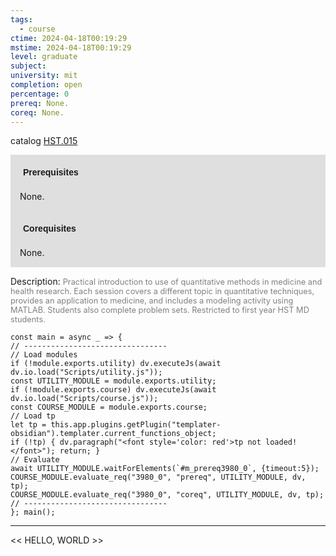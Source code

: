 ```yaml
---
tags:
  - course
ctime: 2024-04-18T00:19:29
mstime: 2024-04-18T00:19:29
level: graduate
subject: 
university: mit
completion: open
percentage: 0
prereq: None.
coreq: None.
---
```


catalog [HST.015](http://student.mit.edu/catalog/mHSTa.html#HST.015)

<span style="display: block; padding: 15px; background-color: rgb(100, 100, 100, 0.2);"><font id="m_prereq3980_0" style="display: block; font-family: Arial, sans-serif; font-weight: bold; padding: 5px">Prerequisites</font><br><span id="prereq3980_0">None.</span></span>
<span style="display: block; padding: 15px; background-color: rgb(100, 100, 100, 0.2);"><font id="m_coreq3980_0" style="display: block; font-family: Arial, sans-serif; font-weight: bold; padding: 5px">Corequisites</font><br><span id="coreq3980_0">None.</span></span>

<font style="">Description:</font>
<font style="color: grey; font-size: 0.8rem;">Practical introduction to use of quantitative methods in medicine and health research. Each session covers a different topic in quantitative techniques, provides an application to medicine, and includes a modeling activity using MATLAB. Students also complete problem sets. Restricted to first year HST MD students.</font>

```dataviewjs
const main = async _ => {
// --------------------------------
// Load modules
if (!module.exports.utility) dv.executeJs(await dv.io.load("Scripts/utility.js"));
const UTILITY_MODULE = module.exports.utility;
if (!module.exports.course) dv.executeJs(await dv.io.load("Scripts/course.js"));
const COURSE_MODULE = module.exports.course;
// Load tp
let tp = this.app.plugins.getPlugin("templater-obsidian").templater.current_functions_object;
if (!tp) { dv.paragraph("<font style='color: red'>tp not loaded!</font>"); return; }
// Evaluate
await UTILITY_MODULE.waitForElements(`#m_prereq3980_0`, {timeout:5});
COURSE_MODULE.evaluate_req("3980_0", "prereq", UTILITY_MODULE, dv, tp);
COURSE_MODULE.evaluate_req("3980_0", "coreq", UTILITY_MODULE, dv, tp);
// --------------------------------
}; main();
```

---

<< HELLO, WORLD >>

